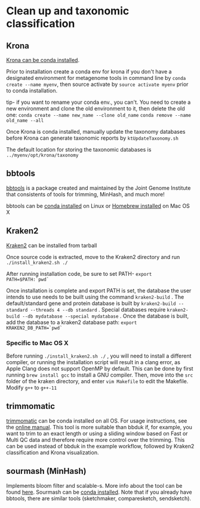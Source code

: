 # Clean up and taxonomic classification

## Krona

[Krona can be conda installed](https://anaconda.org/bioconda/krona ).

Prior to installation create a conda env for krona if you don't have a designated environment for metagenome tools in command line by `conda create --name myenv`, then source activate by `source activate myenv` prior to conda installation.

tip- if you want to rename your conda env., you can't. You need to create a new environment and clone the old environment to it, then delete the old one: `conda create --name new_name --clone old_name` `conda remove --name old_name --all`

Once Krona is conda installed, manually update the taxonomy databases before Krona can generate taxonomic reports by `ktUpdateTaxonomy.sh`

The default location for storing the taxonomic databases is `../myenv/opt/krona/taxonomy`

## bbtools

[bbtools](https://jgi.doe.gov/data-and-tools/bbtools/) is a package created and maintained by the Joint Genome Institute that consistents of tools for trimming, MinHash, and much more!

bbtools can be [conda installed](https://anaconda.org/agbiome/bbtools) on Linux or [Homebrew installed](https://formulae.brew.sh/formula/bbtools)
on Mac OS X

## Kraken2

[Kraken2](github.com/DerrickWood/kraken2/archive/v2.0.9-beta.tar.gz) can be installed from tarball

Once source code is extracted, move to the Kraken2 directory and run `./install_kraken2.sh ./`

After running installation code, be sure to set PATH- ``export PATH=$PATH:`pwd` ``

Once installation is complete and export PATH is set, the database the user intends to use needs to be built using the command `kraken2-build` . The default/standard gene and protein database is built by `kraken2-build --standard --threads 4 --db standard` . Special databases require `kraken2-build --db mydatabase --special mydatabase` . Once the database is built, add the database to a kraken2 database path: `` export KRAKEN2_DB_PATH=`pwd` ``

### Specific to Mac OS X

Before running `./install_kraken2.sh ./` , you will need to install a different compiler, or running the installation script will result in a clang error, as  Apple Clang does not support OpenMP by default. This can be done by first running `brew install gcc` to install a GNU compiler. Then, move into the `src` folder of the kraken directory, and enter `vim Makefile` to edit the Makefile.  Modify `g++` to `g++-11`

## trimmomatic

[trimmomatic](https://anaconda.org/bioconda/trimmomatic) can be conda installed on all OS. For usage instructions, see the [online manual](http://www.usadellab.org/cms/uploads/supplementary/Trimmomatic/TrimmomaticManual_V0.32.pdf). This tool is more suitable than bbduk if, for example, you want to trim to an exact length or using a sliding window based on Fast or Multi QC data and therefore require more control over the trimming. This can be used instead of bbduk in the example workflow, followed by Kraken2 classification and Krona visualization.

## sourmash (MinHash)
Implements bloom filter and scalable-s. More info about the tool can be found [here](https://sourmash.readthedocs.io). Sourmash can be [conda installed](https://anaconda.org/bioconda/sourmash). Note that if you already have bbtools, there are similar tools (sketchmaker, comparesketch, sendsketch). 
